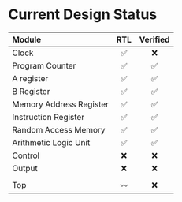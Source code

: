 # Current Design Status

| Module                  | RTL | Verified |
| :---------------------- | :-: | :-: |
| Clock                   |✅|❌|
| Program Counter         |✅|✅|
| A register              |✅|✅|
| B Register              |✅|✅|
| Memory Address Register |✅|✅|
| Instruction Register    |✅|✅|
| Random Access Memory    |✅|✅|
| Arithmetic Logic Unit   |✅|✅|
| Control                 |❌|❌|
| Output                  |❌|❌|
||||
| Top                     |〰️|❌|
